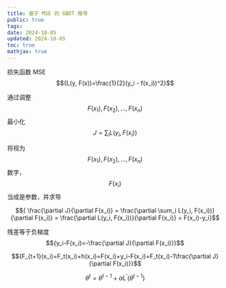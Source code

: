 ```yaml
---
title: 基于 MSE 的 GBDT 推导
public: true
tags:
date: 2024-10-05
updated: 2024-10-05
toc: true
mathjax: true
---
```


损失函数 MSE $${L(y, F(x))=\frac{1}{2}(y_i - f(x_i))^2}$$

通过调整 $${F(x_1), F(x_2), ..., F(x_n)}$$ 最小化 $${J=\sum_i L(y_i, F(x_i))}$$

将视为 $${F(x_1), F(x_2), ..., F(x_n)}$$ 数字，$${F(x_i)}$$ 当成是参数，并求导

$${ \frac{\partial J}{\partial F(x_i)} = \frac{\partial \sum_i L(y_i, F(x_i))}{\partial F(x_i)} = \frac{\partial L(y_i, F(x_i))}{\partial F(x_i)} = F(x_i)-y_i}$$

残差等于负梯度 $${y_i-F(x_i)=-\frac{\partial J}{\partial F(x_i)}}$$

$${F_{t+1}(x_i)=F_t(x_i)+h(x_i)=F(x_i)+y_i-F(x_i)=F_t(x_i)-1\frac{\partial J}{\partial F(x_i)}}$$

$${\theta ^t = \theta ^{t-1} + \alpha L^\prime(\theta ^{t-1})}$$
